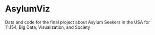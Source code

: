 # AsylumViz
Data and code for the final project about Asylum Seekers in the USA for 11.154, Big Data, Visualization, and Society
